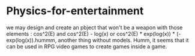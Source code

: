 # Physics-for-entertainment
we may design and create an pbject that won't be a weapon with those elements : cos^2(E) and cos^2(E) - log(x) or cos^2(E) * exp(log(x)) * (-exp(log(x)).hummm, another thing without models. Humm, it seems that it can be used in RPG video games to create games inside a game.
